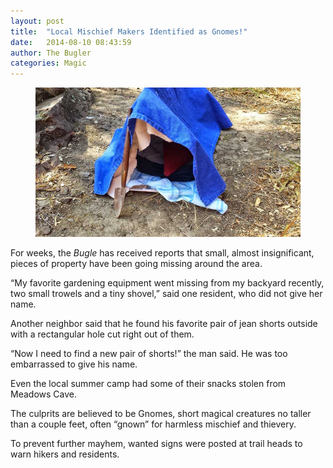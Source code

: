 ```yaml
---
layout: post
title:  "Local Mischief Makers Identified as Gnomes!"
date:   2014-08-10 08:43:59
author: The Bugler
categories: Magic
---
```


<figure class="leadart">
	<img src="/assets/img/gnometent.jpg"/>
</figure>

For weeks, the <em>Bugle</em> has received reports that small, almost insignificant, pieces of property have been going missing around the area. 

“My favorite gardening equipment went missing from my backyard recently, two small trowels and a tiny shovel,” said one resident, who did not give her name. 

Another neighbor said that he found his favorite pair of jean shorts outside with a rectangular hole cut right out of them.

“Now I need to find a new pair of shorts!” the man said. He was too embarrassed to give his name.

Even the local summer camp had some of their snacks stolen from Meadows Cave.

The culprits are believed to be Gnomes, short magical creatures no taller than a couple feet, often “gnown” for harmless mischief and thievery. 

To prevent further mayhem, wanted signs were posted at trail heads to warn hikers and residents.